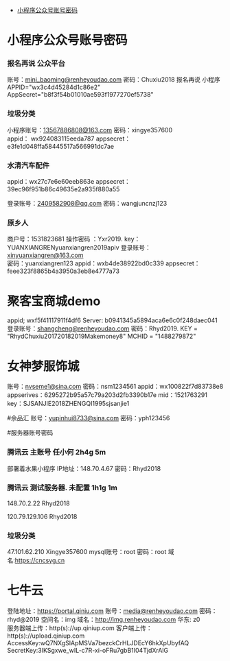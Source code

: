 * [小程序公众号账号密码](#小程序公众号账号密码)

# 小程序公众号账号密码
### 报名再说 公众平台
账号：mini_baoming@renheyoudao.com
密码：Chuxiu2018
报名再说 小程序
APPID="wx3c4d45284d1c86e2"
AppSecret="b8f3f54b01010ae593f1977270ef5738"

### 垃圾分类
小程序账号：13567886808@163.com 
密码：xingye357600 
appid： wx924083115eeda787
appsecret：e3fe1d048ffa58445517a566991dc7ae

### 水清汽车配件
appid：wx27c7e6e60eeb863e
appsecret：39ec96f951b86c49635e2a935f880a55

登录账号：2409582908@qq.com 
密码：wangjuncnzj123

### 原乡人
商户号：1531823681
操作密码 ：Yxr2019.
key：YUANXIANGRENyuanxiangren2019apiv
登录账号：xinyuanxiangren@163.com   
密码：yuanxiangren123
appid：wxb4de38922bd0c339
appsecret：feee323f8865b4a3950a3eb8e4777a73

# 聚客宝商城demo
appid;   wxf5f41117911f4df6
Server: b0941345a5894aca6e6c0f248daec041
登录账号：shangcheng@renheyoudao.com
密码：Rhyd2019.
KEY = "RhydChuxiu201720182019Makemoney8"
MCHID = "1488279872"

# 女神梦服饰城
账号：nvseme1@sina.com
密码：nsm1234561
appid：wx100822f7d83738e8
appserives：6295272b95a57c79a203d2fb3390b17e
mid：1521763291
key：SJSANJIE2018ZHENGQI1995sjsanjie1

#余品汇
账号：yupinhui8733@sina.com
密码：yph123456

#服务器账号密码
### 腾讯云 主账号 任小何 2h4g 5m
部署着水果小程序
IP地址：148.70.4.67
密码：Rhyd2018

### 腾讯云 测试服务器. 未配置 1h1g 1m
148.70.2.22
Rhyd2018

120.79.129.106
Rhyd2018

### 垃圾分类 
47.101.62.210
Xingye357600
mysql账号：root
密码：root
域名:https://cncsyg.cn

# 七牛云
登陆地址：https://portal.qiniu.com
账号：media@renheyoudao.com
密码：rhyd@2019
空间名：img
域名：http://img.renheyoudao.com
华东:	z0	
服务器端上传：http(s)://up.qiniup.com
客户端上传： http(s)://upload.qiniup.com
AccessKey:wQ7NXgSlApMSVa7bezckCrHLJDEcY6hkXpUbyfAQ
SecretKey:3IKSgxwe_wIL-c7R-xi-oFRu7gbB1I04TjdXrAlG